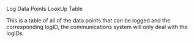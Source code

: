 

Log Data Points LookUp Table

This is a table of all of the data points that can be logged and the corresponding logID, the communications system will only deal with the logIDs.